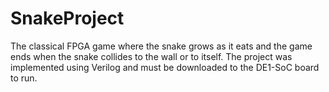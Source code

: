 # SnakeProject
The classical FPGA game where the snake grows as it eats and the game ends when the snake collides to the wall or to itself. The project was implemented using Verilog and must be downloaded to the DE1-SoC board to run.
